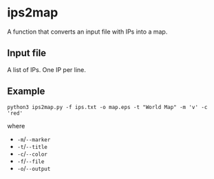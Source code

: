 # ips2map
A function that converts an input file with IPs into a map.

## Input file
A list of IPs. One IP per line.


## Example
```
python3 ips2map.py -f ips.txt -o map.eps -t "World Map" -m 'v' -c 'red'
```

where 

* `-m`/`--marker`
* `-t`/`--title`
* `-c`/`--color`
* `-f`/`--file`
* `-o`/`--output`